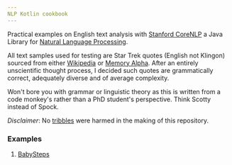 ```yaml
---
NLP Kotlin cookbook
---
```


Practical examples on English text analysis with [Stanford CoreNLP](https://stanfordnlp.github.io/CoreNLP/) a Java Library for [Natural Language Processing](https://en.wikipedia.org/wiki/Natural_language_processing).

All text samples used for testing are Star Trek quotes (English not Klingon) sourced from either [Wikipedia](https://en.wikipedia.org/wiki/Star_Trek) or [Memory Alpha](http://memory-alpha.wikia.com/wiki/Portal:Main). After an entirely unscientific thought process, I decided such quotes are grammatically correct,
adequately diverse and of average complexity.

Won't bore you with grammar or linguistic theory as this is written from a code monkey's rather than a PhD student's perspective. Think Scotty instead of Spock.

*Disclaimer*: No [tribbles](https://en.wikipedia.org/wiki/Tribble) were harmed in the making of this repository.

### Examples

1. [BabySteps](baby-steps.md)
